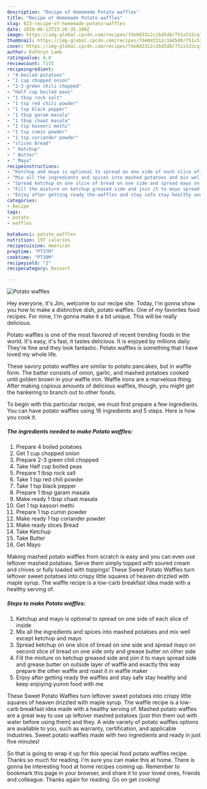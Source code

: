 ```yaml
---
description: "Recipe of Homemade Potato waffles"
title: "Recipe of Homemade Potato waffles"
slug: 623-recipe-of-homemade-potato-waffles
date: 2020-06-12T23:26:35.100Z
image: https://img-global.cpcdn.com/recipes/fde0d3312c16d5d0/751x532cq70/potato-waffles-recipe-main-photo.jpg
thumbnail: https://img-global.cpcdn.com/recipes/fde0d3312c16d5d0/751x532cq70/potato-waffles-recipe-main-photo.jpg
cover: https://img-global.cpcdn.com/recipes/fde0d3312c16d5d0/751x532cq70/potato-waffles-recipe-main-photo.jpg
author: Kathryn Lamb
ratingvalue: 4.8
reviewcount: 7115
recipeingredient:
- "4 boiled potatoes"
- "1 cup chopped onion"
- "2-3 green chili chopped"
- "Half cup boiled peas"
- "1 tbsp rock salt"
- "1 tsp red chili powder"
- "1 tsp black pepper"
- "1 tbsp garam masala"
- "1 tbsp chaat masala"
- "1 tsp kasoori methi"
- "1 tsp cumin powder"
- "1 tsp coriander powder"
- "slices Bread"
- " Ketchup"
- " Butter"
- " Mayo"
recipeinstructions:
- "Ketchup and mayo is optional to spread on one side of each slice of inside"
- "Mix all the ingredients and spices into mashed potatoes and mix well except ketchup and mayo"
- "Spread ketchup on one slice of bread on one side and spread mayo on second slice of bread on one side only and grease butter on other side"
- "Fill the mixture on ketchup greased side and join it to mayo spread side and grease butter on outside layer of waffle and exactly this way prepare the other waffle and roast it in waffle maker"
- "Enjoy after getting ready the waffles and stay safe stay healthy and keep enjoying yumm food with me"
categories:
- Recipe
tags:
- potato
- waffles

katakunci: potato waffles 
nutrition: 197 calories
recipecuisine: American
preptime: "PT37M"
cooktime: "PT38M"
recipeyield: "2"
recipecategory: Dessert

---
```



![Potato waffles](https://img-global.cpcdn.com/recipes/fde0d3312c16d5d0/751x532cq70/potato-waffles-recipe-main-photo.jpg)

Hey everyone, it's Jim, welcome to our recipe site. Today, I'm gonna show you how to make a distinctive dish, potato waffles. One of my favorites food recipes. For mine, I'm gonna make it a bit unique. This will be really delicious.

Potato waffles is one of the most favored of recent trending foods in the world. It's easy, it's fast, it tastes delicious. It is enjoyed by millions daily. They're fine and they look fantastic. Potato waffles is something that I have loved my whole life.

These savory potato waffles are similar to potato pancakes, but in waffle form. The batter consists of onion, garlic, and mashed potatoes cooked until golden brown in your waffle iron. Waffle irons are a marvelous thing. After making copious amounts of delicious waffles, though, you might get the hankering to branch out to other foods.


To begin with this particular recipe, we must first prepare a few ingredients. You can have potato waffles using 16 ingredients and 5 steps. Here is how you cook it.

<!--inarticleads1-->

##### The ingredients needed to make Potato waffles:

1. Prepare 4 boiled potatoes
1. Get 1 cup chopped onion
1. Prepare 2-3 green chili chopped
1. Take Half cup boiled peas
1. Prepare 1 tbsp rock salt
1. Take 1 tsp red chili powder
1. Take 1 tsp black pepper
1. Prepare 1 tbsp garam masala
1. Make ready 1 tbsp chaat masala
1. Get 1 tsp kasoori methi
1. Prepare 1 tsp cumin powder
1. Make ready 1 tsp coriander powder
1. Make ready slices Bread
1. Take  Ketchup
1. Take  Butter
1. Get  Mayo


Making mashed potato waffles from scratch is easy and you can even use leftover mashed potatoes. Serve them simply topped with soured cream and chives or fully loaded with toppings! These Sweet Potato Waffles turn leftover sweet potatoes into crispy little squares of heaven drizzled with maple syrup. The waffle recipe is a low-carb breakfast idea made with a healthy serving of. 

<!--inarticleads2-->

##### Steps to make Potato waffles:

1. Ketchup and mayo is optional to spread on one side of each slice of inside
1. Mix all the ingredients and spices into mashed potatoes and mix well except ketchup and mayo
1. Spread ketchup on one slice of bread on one side and spread mayo on second slice of bread on one side only and grease butter on other side
1. Fill the mixture on ketchup greased side and join it to mayo spread side and grease butter on outside layer of waffle and exactly this way prepare the other waffle and roast it in waffle maker
1. Enjoy after getting ready the waffles and stay safe stay healthy and keep enjoying yumm food with me


These Sweet Potato Waffles turn leftover sweet potatoes into crispy little squares of heaven drizzled with maple syrup. The waffle recipe is a low-carb breakfast idea made with a healthy serving of. Mashed potato waffles are a great way to use up leftover mashed potatoes (just thin them out with water before using them) and they. A wide variety of potato waffles options are available to you, such as warranty, certification, and applicable industries. Sweet potato waffles made with two ingredients and ready in just five minutes! 

So that is going to wrap it up for this special food potato waffles recipe. Thanks so much for reading. I'm sure you can make this at home. There is gonna be interesting food at home recipes coming up. Remember to bookmark this page in your browser, and share it to your loved ones, friends and colleague. Thanks again for reading. Go on get cooking!
